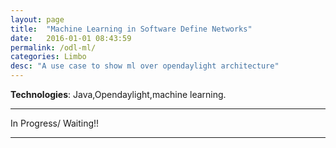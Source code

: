 ```yaml
---
layout: page
title:  "Machine Learning in Software Define Networks"
date:   2016-01-01 08:43:59
permalink: /odl-ml/
categories: Limbo
desc: "A use case to show ml over opendaylight architecture"
---
```


**Technologies**: Java,Opendaylight,machine learning.

---

In Progress/ Waiting!!

---
